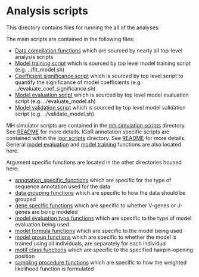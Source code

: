 # Analysis scripts

This directory contains files for running the all of the analyses: 

The main scripts are contained in the following files:

* [Data compilation functions](data_compilation_functions.R) which are sourced by nearly all top-level analysis scripts
* [Model training script](fit_model.R) which is sourced by top level model training script (e.g. ../fit_model.sh)
* [Coefficient significance script](evaluate_coeffs.R) which is sourced by top level script to quantify the significance of model coefficients (e.g. ../evaluate_coef_significance.sh)
* [Model evaluation script](evaluate_models.R) which is sourced by top level model evaluation script (e.g. ../evaluate_model.sh)
* [Model validation script](validate_model.R) which is sourced by top level model validation script (e.g. ../validate_model.sh)

MH simulator scripts are contained in the [mh simulation scripts](mh_simulation_scripts) directory. See [README](mh_simulation_scripts/README.md) for more details.
IGoR annotation specific scripts are contained within the [igor scripts](igor_annotation_scripts) directory. See [README](igor_annotation_scripts/README.md) for more details.
General [model evaluation](model_evaluation_functions.R) and [model training](model_fitting_functions.R) functions are also located here.

Argument specific functions are located in the other directories housed here:

* [annotation_specific_functions](annotation_specific_functions) which are specific for the type of sequence annotation used for the data  
* [data grouping functions](data_grouping_functions) which are specific to how the data should be grouped 
* [gene specific functions](gene_specific_functions) which are specific to whether V-genes or J-genes are being modeled
* [model evaluation type functions](model_evaluation_type_functions) which are specific to the type of model evaluation being used
* [model formula functions](model_formula_functions) which are specific to the model being used
* [model group functions](model_group_functions) which are specific to whether the model is trained using all individuals, are separately for each individual
* [motif class functions](motif_class_functions) which are specific to the specified hairpin-opening position
* [sampling procedure functions](sampling_procedure_functions) which are specific to how the weighted likelihood function is formulated

